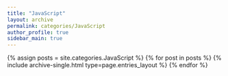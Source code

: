 ```yaml
---
title: "JavaScript"
layout: archive
permalink: categories/JavaScript
author_profile: true
sidebar_main: true
---
```



{% assign posts = site.categories.JavaScript %}
{% for post in posts %} {% include archive-single.html type=page.entries_layout %} {% endfor %}
